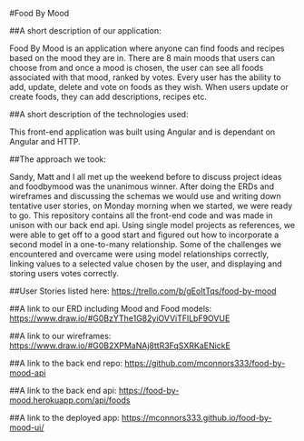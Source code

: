 #Food By Mood

##A short description of our application:

  Food By Mood is an application where anyone can find foods and recipes based
  on the mood they are in.  There are 8 main moods that users can choose from
  and once a mood is chosen, the user can see all foods associated with that
  mood, ranked by votes.  Every user has the ability to add, update, delete
  and vote on foods as they wish.  When users update or create foods, they can
  add descriptions, recipes etc.

##A short description of the technologies used:

  This front-end application was built using Angular and is
  dependant on Angular and HTTP.

##The approach we took:

  Sandy, Matt and I all met up the weekend before to discuss project ideas and
  foodbymood was the unanimous winner.  After doing the ERDs and wireframes and
  discussing the schemas we would use and writing down tentative user stories,
  on Monday morning when we started, we were ready to go.  This repository
  contains all the front-end code and was made in unison with our back end api.
  Using single model projects as references, we were able to get off to a good
  start and figured out how to incorporate a second model in a one-to-many
  relationship.  Some of the challenges we encountered and overcame were
  using model relationships correctly, linking values to a selected value chosen
  by the user, and displaying and storing users votes correctly.

##User Stories listed here:
  <https://trello.com/b/gEoItTqs/food-by-mood>


##A link to our ERD including Mood and Food models:
  <https://www.draw.io/#G0BzYThe1G82yiOVViTFlLbF9OVUE>

##A link to our wireframes:
  <https://www.draw.io/#G0B2XPMaNAj8ttR3FqSXRKaENickE>

##A link to the back end repo:
  <https://github.com/mconnors333/food-by-mood-api>

##A link to the back end api:
  <https://food-by-mood.herokuapp.com/api/foods>

##A link to the deployed app:
  <https://mconnors333.github.io/food-by-mood-ui/>
